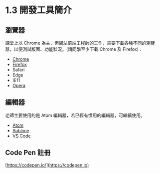 # 1.3 開發工具簡介

## 瀏覽器

課堂上以 Chrome 為主，但網站前端工程師的工作，需要下載各種不同的瀏覽器，以便測試版面、功能狀況。(請同學至少下載 Chrome 及 Firefox)：

* [Chrome](https://www.google.com/intl/zh-TW/chrome/)
* [Firefox](https://www.mozilla.org/zh-TW/firefox/new/)
* Safari
* Edge
* IE11
* [Opera](https://www.opera.com/zh-tw)

## 編輯器

老師主要使用的是 Atom 編輯器，若已經有慣用的編輯器，可繼續使用。

* [Atom](https://atom.io)
* [Sublime](https://www.sublimetext.com)
* [VS Code](https://code.visualstudio.com)

## Code Pen 註冊

[https://codepen.io/](https://codepen.io)
